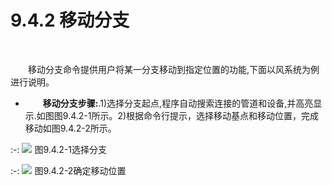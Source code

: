 #  9.4.2 移动分支
<br/>

&emsp;&emsp;移动分支命令提供用户将某一分支移动到指定位置的功能,下面以风系统为例进行说明。

* &emsp;&emsp;**移动分支步骤:**.1)选择分支起点,程序自动搜索连接的管道和设备,并高亮显示.如图图9.4.2\-1所示。2)根据命令行提示，选择移动基点和移动位置，完成移动如图9.4.2\-2所示。


:-: ![](images/539.png)
图9.4.2\-1选择分支


:-: ![](images/540.png)
图9.4.2\-2确定移动位置